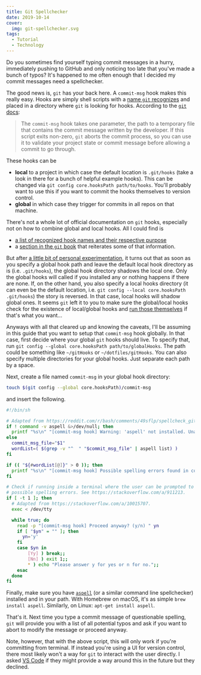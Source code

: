 ```yaml
---
title: Git Spellchecker
date: 2019-10-14
cover:
  img: git-spellchecker.svg
tags:
  - Tutorial
  - Technology
---
```


Do you sometimes find yourself typing commit messages in a hurry, immediately pushing to GitHub and only noticing too late that you've made a bunch of typos? It's happened to me often enough that I decided my commit messages need a spellchecker.

The good news is, `git` has your back here. A `commit-msg` hook makes this really easy. Hooks are simply shell scripts with a [name `git` recognizes](https://git-scm.com/docs/githooks) and placed in a directory where `git` is looking for hooks. According to the [`git` docs](https://git-scm.com/book/en/v2/Customizing-Git-Git-Hooks):

> The `commit-msg` hook takes one parameter, the path to a temporary file that contains the commit message written by the developer. If this script exits non-zero, `git` aborts the commit process, so you can use it to validate your project state or commit message before allowing a commit to go through.

These hooks can be

- **local** to a project in which case the default location is `.git/hooks` (take a look in there for a bunch of helpful example hooks). This can be changed via `git config core.hooksPath path/to/hooks`. You'll probably want to use this if you want to commit the hooks themselves to version control.
- **global** in which case they trigger for commits in all repos on that machine.

There's not a whole lot of official documentation on `git` hooks, especially not on how to combine global and local hooks. All I could find is

- [a list of recognized hook names and their respective purpose](https://git-scm.com/docs/githooks)
- a [section in the `git` book](https://git-scm.com/book/en/v2/Customizing-Git-Git-Hooks) that reiterates some of that information.

But after [a little bit of personal experimentation](https://github.com/pre-commit/pre-commit/issues/1198), it turns out that as soon as you specify a global hook path and leave the default local hook directory as is (i.e. `.git/hooks`), the global hook directory shadows the local one. Only the global hooks will called if you installed any or nothing happens if there are none. If, on the other hand, you also specify a local hooks directory (it can even be the default location, i.e. `git config --local core.hooksPath .git/hooks`) the story is reversed. In that case, local hooks will shadow global ones. It seems `git` left it to you to make sure the global/local hooks check for the existence of local/global hooks and [run those themselves](https://stackoverflow.com/a/53722351) if that's what you want...

Anyways with all that cleared up and knowing the caveats, I'll be assuming in this guide that you want to setup that `commit-msg` hook globally. In that case, first decide where your global `git` hooks should live. To specify that, run `git config --global core.hooksPath path/to/globalHooks`. The path could be something like `~/gitHooks` or `~/dotfiles/gitHooks`. You can also specify multiple directories for your global hooks. Just separate each path by a space.

Next, create a file named `commit-msg` in your global hook directory:

```sh
touch $(git config --global core.hooksPath)/commit-msg
```

and insert the following.

```sh
#!/bin/sh

# Adapted from https://reddit.com/r/bash/comments/49sflp/spellcheck_git_commit_hook.
if ! command -v aspell &>/dev/null; then
  printf "%s\n" "[commit-msg hook] Warning: 'aspell' not installed. Unable to spell check commit message."
else
  commit_msg_file="$1"
  wordList=( $(grep -v "^  " "$commit_msg_file" | aspell list) )
fi

if (( "${#wordList[@]}" > 0 )); then
  printf "%s\n" "[commit-msg hook] Possible spelling errors found in commit message:" "${wordList[@]}"
fi

# Check if running inside a terminal where the user can be prompted to handle
# possible spelling errors. See https://stackoverflow.com/a/911213.
if [ -t 1 ]; then
  # Adapted from https://stackoverflow.com/a/10015707.
  exec < /dev/tty

  while true; do
    read -p "[commit-msg hook] Proceed anyway? (y/n) " yn
    if [ "$yn" = "" ]; then
      yn='y'
    fi
    case $yn in
        [Yy] ) break;;
        [Nn] ) exit 1;;
        * ) echo "Please answer y for yes or n for no.";;
    esac
  done
fi
```

Finally, make sure you have [`aspell`](https://aspell.net) (or a similar command line spellchecker) installed and in your path. With Homebrew on macOS, it's as simple `brew install aspell`. Similarly, on Linux: `apt-get install aspell`.

That's it. Next time you type a commit message of questionable spelling, `git` will provide you with a list of all potential typos and ask if you want to abort to modify the message or proceed anyway.

Note, however, that with the above script, this will only work if you're committing from terminal. If instead you're using a UI for version control, there most likely won't a way for `git` to interact with the user directly. I asked [VS Code](https://github.com/microsoft/vscode/issues/82512) if they might provide a way around this in the future but they declined.
